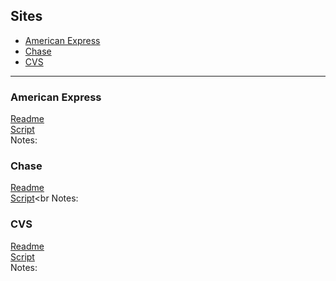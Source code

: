 

## Sites
  - [American Express](#american-express)
  - [Chase](#chase)
  - [CVS](#cvs)

***

### American Express

[Readme](https://github.com/ahillelt/AutomateOffers/blob/main/amex/readme.md)<br>
[Script](https://github.com/ahillelt/AutomateOffers/blob/main/amex/amex.sh)<br>
Notes:

### Chase

[Readme]()<br>
[Script](https://github.com/ahillelt/AutomateOffers/blob/main/chase/chase.sh)<br
Notes:


### CVS

[Readme]()<br>
[Script]()<br>
Notes:
